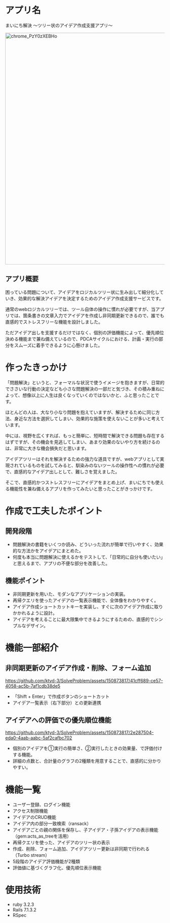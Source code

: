 
# アプリ名
まいにち解決
～ツリー状のアイデア作成支援アプリ～

<img width="733" alt="chrome_PzY0zXEBHo" src="https://github.com/ktyd-3/SolveProblem/assets/150873817/7b0643e3-cdd8-4303-b271-523d40b39412">



## アプリ概要
困っている問題について、アイデアをロジカルツリー状に生み出して細分化していき、効果的な解決アイデアを決定するためのアイデア作成支援サービスです。  
  
通常のwebロジカルツリーでは、ツール自体の操作に慣れが必要ですが、当アプリでは、箇条書きの文章入力でアイデアを作成し非同期更新できるので、誰でも直感的でストレスフリーな機能を設計しました。 
  
ただアイデア出しを支援するだけではなく、個別の評価機能によって、優先順位決める機能まで兼ね備えているので、PDCAサイクルにおける、計画・実行の部分をスムーズに着手できるように心懸けました。

# 作ったきっかけ
「問題解決」というと、フォーマルな状況で使うイメージを抱きますが、日常的でささいな行動の決定なども小さな問題解決の一部だと気づき、その積み重ねによって、想像以上に人生は良くなっていくのではないかと、ふと思ったことです。   
  
ほとんどの人は、大なり小なり問題を抱えていますが、解決するために同じ方法、身近な方法を選択してしまい、効果的な施策を使えないことが多いと考えています。  
  
中には、視野を広くすれば、もっと簡単に、短時間で解決できる問題も存在するはずですが、その機会を見逃してしまい、あまり効果のないやり方を続けるのは、非常に大きな機会損失だと思います。  

アイデアツリーはそれを解決するための強力な道具ですが、webアプリとして実現されているものを試してみると、馴染みのないツールの操作性への慣れが必要で、直感的なアイデア出しとして、難しさを覚えました。  

そこで、直感的かつストレスフリーにアイデアをまとめ上げ、まいにちでも使える機能性を兼ね備えるアプリを作ってみたいと思ったことがきっかけです。  
  


# 作成で工夫したポイント
## 開発段階
- 問題解決の書籍をいくつか読み、どういった流れが簡単で行いやすく、効果的な方法かをアイデアにまとめた。
- 何度も本当に問題解決に使えるかをテストして、「日常的に自分も使いたい」と思えるまで、アプリの不便な部分を改善した。

## 機能ポイント
- 非同期更新を用いた、モダンなアプリケーションの実装。
- 再帰クエリを使ったアイデアの一覧表示機能で、全体像をわかりやすく。
- アイデア作成ショートカットキーを実装し、すぐに次のアイデア作成に取りかかれるように設計。
- アイデアを考えることに最大限集中できるようにするための、直感的でシンプルなデザイン。


# 機能一部紹介

## 非同期更新のアイデア作成・削除、フォーム追加
https://github.com/ktyd-3/SolveProblem/assets/150873817/41cff689-ce57-4058-ac5b-7af1cdb38de5
- 「Shift + Enter」で作成ボタンのショートカット
- アイデア一覧表示（右下部分）との更新連携

## アイデアへの評価での優先順位機能
https://github.com/ktyd-3/SolveProblem/assets/150873817/2e287504-eda0-4aab-aabc-5af2cafbc702
- 個別のアイデアを①実行の簡単さ、②実行したときの効果量、で評価付けする機能。
- 詳細の点数と、合計量のグラフの2種類を用意することで、直感的に分かりやすい。

# 機能一覧
- ユーザー登録、ログイン機能
- アクセス制限機能
- アイデアのCRUD機能
- アイデア内の部分一致検索（ransack）
- アイデアごとの親の関係を保存し、子アイデア・子孫アイデアの表示機能（gem:acts_as_treeを活用）
- 再帰クエリを使った、アイデアのツリー状の表示
- 作成、削除、フォーム追加、アイデアツリー更新は非同期で行われる（Turbo stream）
- 5段階のアイデア評価機能が2種類
- 評価値に基づくグラフ化、優先順位表示機能

# 使用技術
- ruby 3.2.3
- Rails 7.1.3.2
- RSpec



